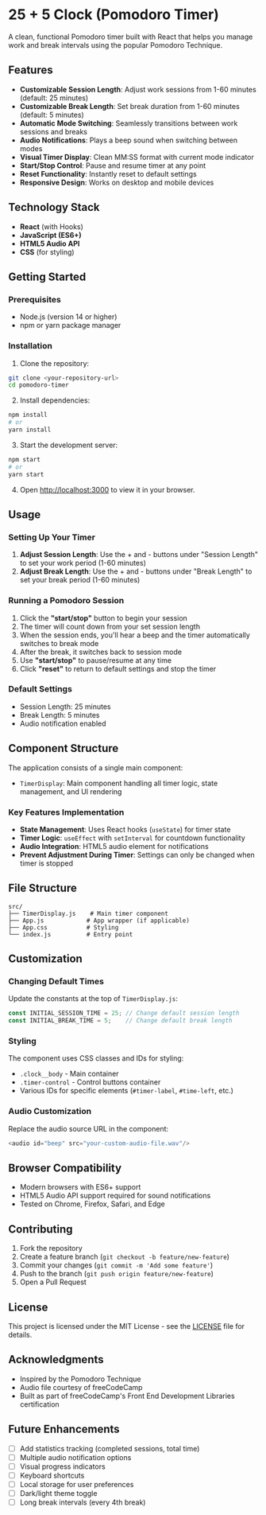 # 25 + 5 Clock (Pomodoro Timer)

A clean, functional Pomodoro timer built with React that helps you manage work and break intervals using the popular Pomodoro Technique.

## Features

- **Customizable Session Length**: Adjust work sessions from 1-60 minutes (default: 25 minutes)
- **Customizable Break Length**: Set break duration from 1-60 minutes (default: 5 minutes)
- **Automatic Mode Switching**: Seamlessly transitions between work sessions and breaks
- **Audio Notifications**: Plays a beep sound when switching between modes
- **Visual Timer Display**: Clean MM:SS format with current mode indicator
- **Start/Stop Control**: Pause and resume timer at any point
- **Reset Functionality**: Instantly reset to default settings
- **Responsive Design**: Works on desktop and mobile devices

## Technology Stack

- **React** (with Hooks)
- **JavaScript (ES6+)**
- **HTML5 Audio API**
- **CSS** (for styling)

## Getting Started

### Prerequisites

- Node.js (version 14 or higher)
- npm or yarn package manager

### Installation

1. Clone the repository:
```bash
git clone <your-repository-url>
cd pomodoro-timer
```

2. Install dependencies:
```bash
npm install
# or
yarn install
```

3. Start the development server:
```bash
npm start
# or
yarn start
```

4. Open [http://localhost:3000](http://localhost:3000) to view it in your browser.

## Usage

### Setting Up Your Timer

1. **Adjust Session Length**: Use the + and - buttons under "Session Length" to set your work period (1-60 minutes)
2. **Adjust Break Length**: Use the + and - buttons under "Break Length" to set your break period (1-60 minutes)

### Running a Pomodoro Session

1. Click the **"start/stop"** button to begin your session
2. The timer will count down from your set session length
3. When the session ends, you'll hear a beep and the timer automatically switches to break mode
4. After the break, it switches back to session mode
5. Use **"start/stop"** to pause/resume at any time
6. Click **"reset"** to return to default settings and stop the timer

### Default Settings

- Session Length: 25 minutes
- Break Length: 5 minutes
- Audio notification enabled

## Component Structure

The application consists of a single main component:

- `TimerDisplay`: Main component handling all timer logic, state management, and UI rendering

### Key Features Implementation

- **State Management**: Uses React hooks (`useState`) for timer state
- **Timer Logic**: `useEffect` with `setInterval` for countdown functionality
- **Audio Integration**: HTML5 audio element for notifications
- **Prevent Adjustment During Timer**: Settings can only be changed when timer is stopped

## File Structure

```
src/
├── TimerDisplay.js    # Main timer component
├── App.js            # App wrapper (if applicable)
├── App.css           # Styling
└── index.js          # Entry point
```

## Customization

### Changing Default Times

Update the constants at the top of `TimerDisplay.js`:

```javascript
const INITIAL_SESSION_TIME = 25; // Change default session length
const INITIAL_BREAK_TIME = 5;    // Change default break length
```

### Styling

The component uses CSS classes and IDs for styling:
- `.clock__body` - Main container
- `.timer-control` - Control buttons container
- Various IDs for specific elements (`#timer-label`, `#time-left`, etc.)

### Audio Customization

Replace the audio source URL in the component:
```javascript
<audio id="beep" src="your-custom-audio-file.wav"/>
```

## Browser Compatibility

- Modern browsers with ES6+ support
- HTML5 Audio API support required for sound notifications
- Tested on Chrome, Firefox, Safari, and Edge

## Contributing

1. Fork the repository
2. Create a feature branch (`git checkout -b feature/new-feature`)
3. Commit your changes (`git commit -m 'Add some feature'`)
4. Push to the branch (`git push origin feature/new-feature`)
5. Open a Pull Request

## License

This project is licensed under the MIT License - see the [LICENSE](LICENSE) file for details.

## Acknowledgments

- Inspired by the Pomodoro Technique 
- Audio file courtesy of freeCodeCamp
- Built as part of freeCodeCamp's Front End Development Libraries certification

## Future Enhancements

- [ ] Add statistics tracking (completed sessions, total time)
- [ ] Multiple audio notification options
- [ ] Visual progress indicators
- [ ] Keyboard shortcuts
- [ ] Local storage for user preferences
- [ ] Dark/light theme toggle
- [ ] Long break intervals (every 4th break)
